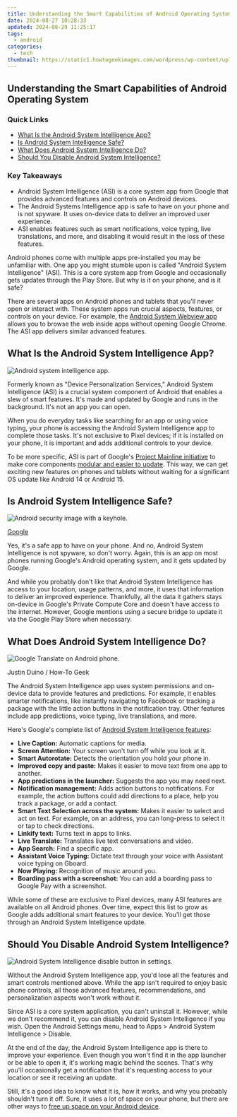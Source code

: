 ```yaml
---
title: Understanding the Smart Capabilities of Android Operating System
date: 2024-08-27 10:28:33
updated: 2024-08-29 11:25:17
tags:
  - android
categories:
  - tech
thumbnail: https://static1.howtogeekimages.com/wordpress/wp-content/uploads/2023/12/android-system-intelligence.png
---
```


## Understanding the Smart Capabilities of Android Operating System

### Quick Links

* [What Is the Android System Intelligence App?](https://fox-links.techidaily.com/thankful-tailings-templates-for-every-dollar-plan/)
* [Is Android System Intelligence Safe?](https://screen-mirror.techidaily.com/how-to-screen-mirror-on-apple-iphone-8-drfone-by-drfone-ios/)
* [What Does Android System Intelligence Do?](https://activate-lock.techidaily.com/in-2024-bypass-icloud-activation-lock-with-imei-code-on-apple-iphone-14-pro-by-drfone-ios/)
* [Should You Disable Android System Intelligence?](https://extra-hints.techidaily.com/updated-affordable-aerial-cameras-top-picks-under-100/)

### Key Takeaways

* Android System Intelligence (ASI) is a core system app from Google that provides advanced features and controls on Android devices.
* The Android Systems Intelligence app is safe to have on your phone and is not spyware. It uses on-device data to deliver an improved user experience.
* ASI enables features such as smart notifications, voice typing, live translations, and more, and disabling it would result in the loss of these features.

 Android phones come with multiple apps pre-installed you may be unfamiliar with. One app you might stumble upon is called "Android System Intelligence" (ASI). This is a core system app from Google and occasionally gets updates through the Play Store. But why is it on your phone, and is it safe?

 There are several apps on Android phones and tablets that you'll never open or interact with. These system apps run crucial aspects, features, or controls on your device. For example, the [Android System Webview app](https://extra-hints.techidaily.com/updated-authoritative-insights-on-premium-auto-cam-tech/) allows you to browse the web inside apps without opening Google Chrome. The ASI app delivers similar advanced features.

##  What Is the Android System Intelligence App?

![Android system intelligence app.](https://static1.howtogeekimages.com/wordpress/wp-content/uploads/2023/12/android-system-intelligence-app.jpeg) 

 Formerly known as "Device Personalization Services," Android System Intelligence (ASI) is a crucial system component of Android that enables a slew of smart features. It's made and updated by Google and runs in the background. It's not an app you can open.

 When you do everyday tasks like searching for an app or using voice typing, your phone is accessing the Android System Intelligence app to complete those tasks. It's not exclusive to Pixel devices; if it is installed on your phone, it is important and adds additional controls to your device.

 To be more specific, ASI is part of Google's [Project Mainline initiative](https://discord-videos.techidaily.com/updated-unsubscribing-disconnecting-desktop-discords/) to make core components [modular and easier to update](https://source.android.com/docs/core/ota/modular-system). This way, we can get exciting new features on phones and tablets without waiting for a significant OS update like Android 14 or Android 15.

##  Is Android System Intelligence Safe?

![Android security image with a keyhole.](https://static1.howtogeekimages.com/wordpress/wp-content/uploads/2023/12/android-security-image.jpeg) 

[Google](https://android-developers.googleblog.com/2021/10/launching-data-safety-in-play-console.html)

 Yes, it's a safe app to have on your phone. And no, Android System Intelligence is not spyware, so don't worry. Again, this is an app on most phones running Google's Android operating system, and it gets updated by Google.

 And while you probably don't like that Android System Intelligence has access to your location, usage patterns, and more, it uses that information to deliver an improved experience. Thankfully, all the data it gathers stays on-device in Google's Private Compute Core and doesn't have access to the internet. However, Google mentions using a secure bridge to update it via the Google Play Store when necessary.

##  What Does Android System Intelligence Do?

![Google Translate on Android phone.](https://static1.howtogeekimages.com/wordpress/wp-content/uploads/2023/05/Google-Translate.png) 

Justin Duino / How-To Geek

 The Android System Intelligence app uses system permissions and on-device data to provide features and predictions. For example, it enables smarter notifications, like instantly navigating to Facebook or tracking a package with the little action buttons in the notification tray. Other features include app predictions, voice typing, live translations, and more.

 Here's Google's complete list of [Android System Intelligence features](https://support.google.com/pixelphone/answer/12112173?hl=en):

* **Live Caption:** Automatic captions for media.
* **Screen Attention:** Your screen won't turn off while you look at it.
* **Smart Autorotate:** Detects the orientation you hold your phone in.
* **Improved copy and paste:** Makes it easier to move text from one app to another.
* **App predictions in the launcher:** Suggests the app you may need next.
* **Notification management:** Adds action buttons to notifications. For example, the action buttons could add directions to a place, help you track a package, or add a contact.
* **Smart Text Selection across the system:** Makes it easier to select and act on text. For example, on an address, you can long-press to select it or tap to check directions.
* **Linkify text:** Turns text in apps to links.
* **Live Translate:** Translates live text conversations and video.
* **App Search:** Find a specific app.
* **Assistant Voice Typing:** Dictate text through your voice with Assistant voice typing on Gboard.
* **Now Playing:** Recognition of music around you.
* **Boarding pass with a screenshot:** You can add a boarding pass to Google Pay with a screenshot.

 While some of these are exclusive to Pixel devices, many ASI features are available on all Android phones. Over time, expect this list to grow as Google adds additional smart features to your device. You'll get those through an Android System Intelligence update.

##  Should You Disable Android System Intelligence?

![Android System Intelligence disable button in settings.](https://static1.howtogeekimages.com/wordpress/wp-content/uploads/2023/12/disable-android-system-intelligence.jpeg) 

 Without the Android System Intelligence app, you'd lose all the features and smart controls mentioned above. While the app isn't required to enjoy basic phone controls, all those advanced features, recommendations, and personalization aspects won't work without it.

 Since ASI is a core system application, you can't uninstall it. However, while we don't recommend it, you can disable Android System Intelligence if you wish. Open the Android Settings menu, head to Apps > Android System Intelligence > Disable.

 At the end of the day, the Android System Intelligence app is there to improve your experience. Even though you won't find it in the app launcher or be able to open it, it's working magic behind the scenes. That's why you'll occasionally get a notification that it's requesting access to your location or see it receiving an update.

 Still, it's a good idea to know what it is, how it works, and why you probably shouldn't turn it off. Sure, it uses a lot of space on your phone, but there are other ways to [free up space on your Android device](https://twitter-clips.techidaily.com/updated-2024-approved-how-to-save-funny-tweet-graphics-gifs-in-minutes/).

<ins class="adsbygoogle"
     style="display:block"
     data-ad-format="autorelaxed"
     data-ad-client="ca-pub-7571918770474297"
     data-ad-slot="1223367746"></ins>



<ins class="adsbygoogle"
     style="display:block"
     data-ad-client="ca-pub-7571918770474297"
     data-ad-slot="8358498916"
     data-ad-format="auto"
     data-full-width-responsive="true"></ins>
